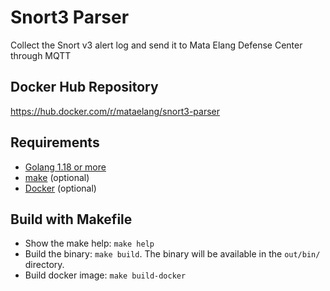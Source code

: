 # Snort3 Parser

Collect the Snort v3 alert log and send it to Mata Elang Defense Center through MQTT

## Docker Hub Repository

https://hub.docker.com/r/mataelang/snort3-parser

## Requirements
 - [Golang 1.18 or more](https://go.dev/dl)
 - [make](https://www.gnu.org/software/make) (optional)
 - [Docker](https://docs.docker.com/engine) (optional)

## Build with Makefile
 - Show the make help: `make help`
 - Build the binary: `make build`.
    The binary will be available in the `out/bin/` directory.
 - Build docker image: `make build-docker`
